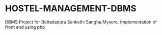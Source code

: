 # HOSTEL-MANAGEMENT-DBMS
DBMS Project for Bettadapura Sankethi Sangha,Mysore.
Implementation of front end using php
